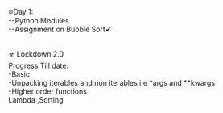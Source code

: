 🔯Day 1:<br />
--Python Modules<br />
--Assignment on Bubble Sort✔<br /><br />


☣️ Lockdown 2.0<br />
  Progress Till date:<br />
    -Basic<br />
    -Unpacking iterables and non iterables i.e *args and **kwargs<br />
    -Higher order functions<br />
      Lambda ,Sorting<br />
